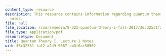 ```yaml
---
content_type: resource
description: This resource contains information regarding quantum theory I, lecture
  notes.
file: null
file_location: /coursemedia/8-321-quantum-theory-i-fall-2017/36c32531fa12a2d99687cb3f0ac58502_MIT8_321F17_lec2.pdf
file_type: application/pdf
resourcetype: Document
title: Quantum Theory I, Lecture 2 Notes
uid: 36c32531-fa12-a2d9-9687-cb3f0ac58502
---
```

